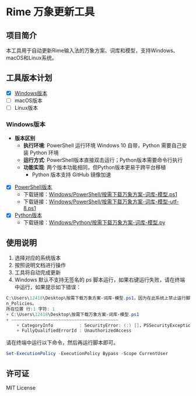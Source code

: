 # Rime 万象更新工具

## 项目简介

本工具用于自动更新Rime输入法的万象方案、词库和模型，支持Windows、macOS和Linux系统。

## 工具版本计划

- [x] [Windows版本](./Windows/README.md)
- [ ] macOS版本
- [ ] Linux版本

### Windows版本

- **版本区别**
  - **执行环境**: PowerShell 运行环境 Windows 10 自带，Python 需要自己安装 Python 环境
  - **运行方式**: PowerShell版本直接双击运行；Python版本需要命令行执行
  - **功能实现**: 两个版本功能相同，但Python版本更易于跨平台移植
    - Python 版本支持 GitHub 镜像加速

- [x] [PowerShell版本](./Windows/PowerShell/README.md)
  - 下载链接：[Windows/PowerShell/按需下载万象方案-词库-模型.ps1](https://github.com/expoli/rime-wanxiang-update-tools/raw/refs/heads/main/Windows/PowerShell/%E6%8C%89%E9%9C%80%E4%B8%8B%E8%BD%BD%E4%B8%87%E8%B1%A1%E6%96%B9%E6%A1%88-%E8%AF%8D%E5%BA%93-%E6%A8%A1%E5%9E%8B.ps1)
  - 下载链接：[Windows/PowerShell/按需下载万象方案-词库-模型-utf-8.ps1](https://github.com/expoli/rime-wanxiang-update-tools/raw/refs/heads/main/Windows/PowerShell/%E6%8C%89%E9%9C%80%E4%B8%8B%E8%BD%BD%E4%B8%87%E8%B1%A1%E6%96%B9%E6%A1%88-%E8%AF%8D%E5%BA%93-%E6%A8%A1%E5%9E%8B-utf-8.ps1)
- [x] [Python版本](./Windows/Python/README.md)
  - 下载链接：[Windows/Python/按需下载万象方案-词库-模型.py](https://github.com/expoli/rime-wanxiang-update-tools/raw/refs/heads/main/Windows/Python/%E6%8C%89%E9%9C%80%E4%B8%8B%E8%BD%BD%E4%B8%87%E8%B1%A1%E6%96%B9%E6%A1%88-%E8%AF%8D%E5%BA%93-%E6%A8%A1%E5%9E%8B.py)

## 使用说明

1. 选择对应的系统版本
2. 按照说明文档进行操作
3. 工具将自动完成更新
4. Windows 默认不支持无签名的 ps 脚本运行，如果右键运行失败，请在终端中运行，如果提示如下错误：

```PowerShell
C:\Users\12418\Desktop\按需下载万象方案-词库-模型.ps1，因为在此系统上禁止运行脚本。有关详细信息，请参阅 https:/go.microsoft.com/fwlink/?LinkID=135170 中的 about_Executio
n_Policies。
所在位置 行:1 字符: 1
+ C:\Users\12418\Desktop\按需下载万象方案-词库-模型.ps1
+ ~~~~~~~~~~~~~~~~~~~~~~~~~~~~~~~~~~~~~~~~~
    + CategoryInfo          : SecurityError: (:) []，PSSecurityException
    + FullyQualifiedErrorId : UnauthorizedAccess
```

请在终端中运行以下命令，然后再运行脚本即可。 

```PowerShell
Set-ExecutionPolicy -ExecutionPolicy Bypass -Scope CurrentUser
```

## 许可证

MIT License
